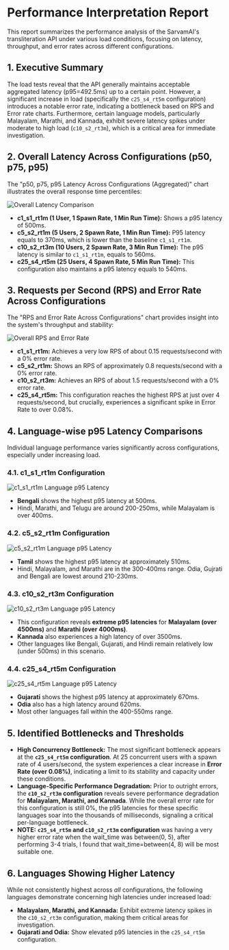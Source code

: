 # Performance Interpretation Report

This report summarizes the performance analysis of the SarvamAI's transliteration API under various load conditions, focusing on latency, throughput, and error rates across different configurations.

## 1. Executive Summary

The load tests reveal that the API generally maintains acceptable aggregated latency (p95=492.5ms) up to a certain point. However, a significant increase in load (specifically the `c25_s4_rt5m` configuration) introduces a notable error rate, indicating a bottleneck based on RPS and Error rate charts. Furthermore, certain language models, particularly Malayalam, Marathi, and Kannada, exhibit severe latency spikes under moderate to high load (`c10_s2_rt3m`), which is a critical area for immediate investigation.

## 2. Overall Latency Across Configurations (p50, p75, p95)

The "p50, p75, p95 Latency Across Configurations (Aggregated)" chart illustrates the overall response time percentiles:

![Overall Latency Comparison](/results/overall_charts/overall_latency_comparison.png)

* **c1\_s1\_rt1m (1 User, 1 Spawn Rate, 1 Min Run Time):** Shows a p95 latency of 500ms.
* **c5\_s2\_rt1m (5 Users, 2 Spawn Rate, 1 Min Run Time):** P95 latency equals to 370ms, which is lower than the baseline `c1_s1_rt1m`.
* **c10\_s2\_rt3m (10 Users, 2 Spawn Rate, 3 Min Run Time):** The p95 latency is similar to `c1_s1_rt1m`, equals to 560ms.
* **c25\_s4\_rt5m (25 Users, 4 Spawn Rate, 5 Min Run Time):** This configuration also maintains a p95 latency equals to 540ms.

## 3. Requests per Second (RPS) and Error Rate Across Configurations

The "RPS and Error Rate Across Configurations" chart provides insight into the system's throughput and stability:

![Overall RPS and Error Rate](/results/overall_charts/overall_rps_error_rate.png)

* **c1\_s1\_rt1m:** Achieves a very low RPS of about 0.15 requests/second with a 0% error rate.
* **c5\_s2\_rt1m:** Shows an RPS of approximately 0.8 requests/second with a 0% error rate.
* **c10\_s2\_rt3m:** Achieves an RPS of about 1.5 requests/second with a 0% error rate.
* **c25\_s4\_rt5m:** This configuration reaches the highest RPS at just over 4 requests/second, but crucially, experiences a significant spike in Error Rate to over 0.08%.

## 4. Language-wise p95 Latency Comparisons

Individual language performance varies significantly across configurations, especially under increasing load.

### 4.1. c1\_s1\_rt1m Configuration

![c1_s1_rt1m Language p95 Latency](/results/c1_s1_rt1m/c1_s1_rt1m_language_p95_latency.png)

* **Bengali** shows the highest p95 latency at 500ms.
* Hindi, Marathi, and Telugu are around 200-250ms, while Malayalam is over 400ms.

### 4.2. c5\_s2\_rt1m Configuration

![c5_s2_rt1m Language p95 Latency](/results/c5_s2_rt1m/c5_s2_rt1m_language_p95_latency.png)

* **Tamil** shows the highest p95 latency at approximately 510ms.
* Hindi, Malayalam, and Marathi are in the 300-400ms range. Odia, Gujrati and Bengali are lowest around 210-230ms.

### 4.3. c10\_s2\_rt3m Configuration

![c10_s2_rt3m Language p95 Latency](/results/c10_s2_rt3m/c10_s2_rt3m_language_p95_latency.png)

* This configuration reveals **extreme p95 latencies** for **Malayalam (over 4500ms)** and **Marathi (over 4000ms)**.
* **Kannada** also experiences a high latency of over 3500ms.
* Other languages like Bengali, Gujarati, and Hindi remain relatively low (under 500ms) in this scenario.

### 4.4. c25\_s4\_rt5m Configuration

![c25_s4_rt5m Language p95 Latency](/results/c25_s4_rt5m/c25_s4_rt5m_language_p95_latency.png)

* **Gujarati** shows the highest p95 latency at approximately 670ms.
* **Odia** also has a high latency around 620ms.
* Most other languages fall within the 400-550ms range.

## 5. Identified Bottlenecks and Thresholds

* **High Concurrency Bottleneck:** The most significant bottleneck appears at the **`c25_s4_rt5m` configuration**. At 25 concurrent users with a spawn rate of 4 users/second, the system experiences a clear increase in **Error Rate (over 0.08%)**, indicating a limit to its stability and capacity under these conditions.
* **Language-Specific Performance Degradation:** Prior to outright errors, the **`c10_s2_rt3m` configuration** reveals severe performance degradation for **Malayalam, Marathi, and Kannada**. While the overall error rate for this configuration is still 0%, the p95 latencies for these specific languages soar into the thousands of milliseconds, signaling a critical per-language bottleneck.
* **NOTE:** **`c25_s4_rt5m` and `c10_s2_rt3m` configuration** was having a very higher error rate when the wait_time was between(0, 5), after performing 3-4 trials, I found that wait_time=between(4, 8) will be most suitable one.


## 6. Languages Showing Higher Latency

While not consistently highest across *all* configurations, the following languages demonstrate concerning high latencies under increased load:

* **Malayalam, Marathi, and Kannada:** Exhibit extreme latency spikes in the `c10_s2_rt3m` configuration, making them critical areas for investigation.
* **Gujarati and Odia:** Show elevated p95 latencies in the `c25_s4_rt5m` configuration.
